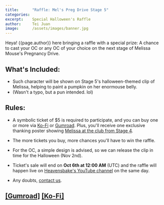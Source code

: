 ```yaml
---
title:		"Raffle: Mel's Preg Drive Stage 5"
categories:
excerpt:	Special Halloween's Raffle
author:		Tei Juan
image:      /assets/images/banner.jpg
---
```


Heya! {{page.author}} here bringing a raffle with a special prize: A chance to cast your OC or any OC of your choice on the next stage of Melissa Mouse's Pregnancy Drive.

## What's Included:

- Such character will be shown on Stage 5's halloween-themed clip of Melissa, helping to paint a pumpkin on her enormouse belly.
- (Wasn't a typo, but a pun intended. lol)

## Rules:

- A symbolic ticket of $5 is required to participate, and you can buy one or more via [Ko-Fi](https://ko-fi.com/s/15c3d325f3) or [Gumroad](https://shop.heavensbake.com/l/nyzjx). Plus, you'll receive one exclusive thanking poster showing [Melissa at the club from Stage 4](https://youtube.com/watch?v=xb2e8ag39nE).

- The more tickets you buy, more chances you'll have to win the raffle.

- For the OC, a simple design is advised, so we can release the clip in time for the Halloween (Nov 2nd).

- Ticket's sale will end on **Oct 6th at 12:00 AM** (UTC) and the raffle will happen live on [Heavensbake's YouTube channel](https://www.youtube.com/@heavensbake) on the same day.

- Any doubts, [contact us](mailto:contact@heavensbake.com).

## [\[Gumroad\]](https://shop.heavensbake.com/l/nyzjx) [\[Ko-Fi\]](https://ko-fi.com/s/15c3d325f3)

